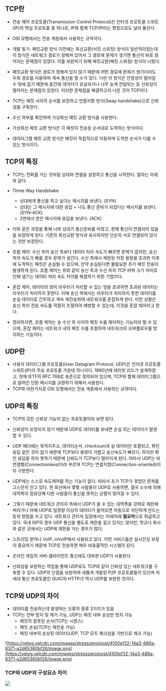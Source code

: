 ## TCP란

- 전송 제어 프로토콜(Transmission Control Protocol)은 인터넷 프로토콜 스위트(IP)의 핵심 프로토콜 중 하나로, IP와 함께 TCP/IP라는 명칭으로도 널리 불린다.
- OSI 모형에서는 전송 계층에서 사용하는 규약이다.
- 개발 동기: 패킷교환 방식 이전에는 회선교환(서킷 스위칭) 방식이 일반적이었는데 이 방식은 네트워크 경로가 정해져 있어서 그 경로에 문제가 생기면 통신이 바로 끊어지는 문제점이 있었다. 이를 보완하기 위해 패킷교환(패킷 스위칭) 방식이 나왔다.
  
- 패킷교환 방식은 경로가 정해져 있지 않기 때문에 어떤 경로에 문제가 생기더라도 우회 경로를 이용하여 계속 통신을 할 수가 있다. 다만 이 방식은 안정성이 떨어질 수 밖에 없기 때문에 중간에 데이터가 유실되거나 너무 늦게 전달되는 등 신뢰성이 떨어지는 문제점이 있었다. 이러한 문제점을 해결하고자 나온 것이 TCP이다.
- TCP는 패킷 사이의 순서를 보장하고 연결지향 방식(3way handshake)으로 신뢰성을 구축한다.
- 수신 여부를 확인하며 가상회선 패킷 교환 방식을 사용한다.
- 가상회선 패킷 교환 방식은 각 패킷이 전송된 순서대로 도착하는 방식이다.
- 데이터그램 패킷 교환 방식은 패킷이 독립적으로 이동하며 도착한 순서가 다를 수 있는 방식이다.

## TCP의 특징

- TCP는 전화를 거는 것처럼 상대와 연결을 설정하고 통신을 시작한다. 절차는 아래와 같다.
- Three Way Handshake
    - 상대에게 통신을 하고 싶다는 메시지를 보낸다. (SYN)
    - 상대는 그 메시지에 대한 응답 + 나도 통신 준비가 되었다는 메시지를 보낸다. (SYN-ACK)
    - 2번에서 받은 메시지에 응답을 보낸다. (ACK)
- 이와 같은 과정을 통해 나와 상대가 통신준비를 마쳤고, 현재 통신이 연결되어 있음을 보장하게 된다. 기존의 회선교환 방식과 유사하지만 단순히 서로 연결되어 있다는 것만 보장한다.
- 흐름 제어: 수신 측이 송신 측보다 데이터 처리 속도가 빠르면 문제가 없지만, 송신 측의 속도가 빠를 경우 문제가 생긴다. 수신 측에서 제한된 저장 용량을 초과한 이후에 도착하는 패킷은 손실될 수 있으며, 만약 손실된다면 불필요한 추가 패킷 전송이 발생하게 된다. 흐름 제어는 위와 같이 송신 측과 수신 측의 TCP 버퍼 크기 차이로 인해 생기는 데이터 처리 속도 차이를 해결하기 위한 기법이다.
  
- 혼잡 제어: 데이터의 양이 라우터가 처리할 수 있는 양을 초과하면 초과된 데이터는 라우터가 처리하지 못한다. 이때 송신 측에서는 라우터가 처리하지 못한 데이터를 손실 데이터로 간주하고 계속 재전송하여 네트워크를 혼잡하게 한다. 이런 상황은 송신 측의 전송 속도를 적절히 조절하여 예방할 수 있는데, 이것을 혼잡 제어라고 한다.
- 정리하자면, 흐름 제어는 송 수신 측 사이의 패킷 수를 제어하는 기능이라 할 수 있으며, 혼잡 제어는 네트워크 내의 패킷 수를 조절하여 네트워크의 오버플로우를 방지하는 기능이다.

## UDP란

- 사용자 데이터그램 프로토콜(User Datagram Protocol, UDP)은 인터넷 프로토콜 스위트(IP)의 주요 프로토콜 가운데 하나이다. 1980년에 데이빗 리드가 설계하였고, 현재 IETF의 RFC 768로 표준으로 정의되어 있으며, TCP와 함께 데이터그램으로 알려진 단문 메시지를 교환하기 위해서 사용된다.
- TCP와 마찬가지로 OSI 모형에서는 전송 계층에서 사용하는 규약이다.

## UDP의 특징

- TCP의 모든 신뢰성 기능이 없는 프로토콜이라 보면 된다.
- 신뢰성이 보장되지 않기 때문에 UDP로 데이터를 보내면 손실 되는 데이터가 발생할 수 있다.
- UDP 헤더에는 목적지주소, 데이터순서, checksum과 실 데이터만 포함되고, 확인 응답 같은 것이 없기 때문에 TCP보다 용량이 가볍고 송신속도가 빠르다. 하지만 확인 응답을 하지 못하기 때문에 신뢰도가 TCP보다 떨어지게 된다. 따라서 UDP는 비연결형(Connectionless)이라 부르며 TCP는 연결지향(Connection-oriented)이라 구분한다.
- UDP에는 스스로 속도제어를 하는 기능이 없다. 따라서 초기 TCP가 겪었던 문제를 고스란히 안고 있다. 한 회선에서 몇몇 사람들이 UDP로 사용하면, 결국 소수에 의해 대역폭이 점유당해 다른 사람들이 통신을 못하는 상황이 빚어질 수 있다.
  
- 그렇기 때문에 네트워크 관리자 측에서 UDP가 쓸 수 있는 대역폭을 강제로 제한해버리거나 아예 UDP로 일정량 이상의 데이터가 들어오면 자동으로 차단하게 만드는 등의 방법을 쓰고 있다. 네트워크 관리자 입장에서는 이래저래 **필요악**으로 취급하고 있다. 국내 ISP의 경우 UDP 통신을 별도로 제한을 걸고 있지는 않지만, 학교나 회사와 같은 곳에서는 UDP에 제한을 거는 경우가 많다.
- 스트리밍 분야나 VoIP, mVoIP에서 사용되고 있다. 이런 서비스들은 실시간성 보장이 중요하기 때문에 TCP로 전송하면 매우 비효율적인 시스템이 된다.
- 온라인 게임의 서버-클라이언트 통신에도 대부분 UDP가 사용된다.
- 신뢰성을 보완하는 작업을 통해 UDP로도 TCP와 같이 신뢰성 있는 네트워크를 구축할 수 있다. UDP의 단점을 보완하여 새롭게 개발된 P2P 프로토콜들이 있으며 차세대 통신 프로토콜인 QUIC와 HTTP/3 역시 UDP를 보완한 것이다.

## TCP와 UDP의 차이

- 데이터를 전송하는데 발생하는 오류의 종류 3가지가 있음
- TCP는 전부 방지 및 제거 가능, UDP는 패킷 내부 손상만 방지 가능
    - 패킷의 잘못된 순서(TCP는 시퀀스)
    - 패킷 손실(TCP는 재전송 가능)
    - 패킷 내부의 손상된 데이터(UDP, TCP 모두 체크섬을 기반으로 체크 가능)

![https://velog.velcdn.com/images/stresszero/post/4100ef32-14a3-489a-8371-a2d65360bf26/image.png](https://velog.velcdn.com/images/stresszero/post/4100ef32-14a3-489a-8371-a2d65360bf26/image.png)


### TCP와 UDP의 구성요소 차이
![](https://velog.velcdn.com/images/stresszero/post/16b08325-a707-4384-9c7a-f2975aa6386a/image.png)